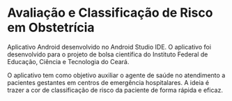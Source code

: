 # Avaliação e Classificação de Risco em Obstetrícia

Aplicativo Android desenvolvido no Android Studio IDE.
O aplicativo foi desenvolvido para o projeto de bolsa científica do Instituto Federal de Educação, Ciência e Tecnologia do Ceará.

O aplicativo tem como objetivo auxiliar o agente de saúde no atendimento a pacientes gestantes em centros de emergência hospitalares.
A ideia é trazer a cor de classificação de risco da paciente de forma rápida e eficaz.
